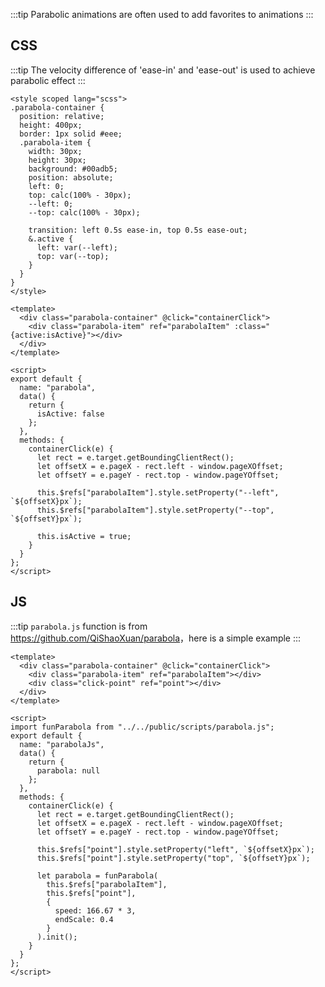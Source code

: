 :::tip
Parabolic animations are often used to add favorites to animations
:::

## CSS

:::tip
The velocity difference of 'ease-in' and 'ease-out' is used to achieve parabolic effect
:::

<parabola-parabolaCss/>

```vue
<style scoped lang="scss">
.parabola-container {
  position: relative;
  height: 400px;
  border: 1px solid #eee;
  .parabola-item {
    width: 30px;
    height: 30px;
    background: #00adb5;
    position: absolute;
    left: 0;
    top: calc(100% - 30px);
    --left: 0;
    --top: calc(100% - 30px);

    transition: left 0.5s ease-in, top 0.5s ease-out;
    &.active {
      left: var(--left);
      top: var(--top);
    }
  }
}
</style>

<template>
  <div class="parabola-container" @click="containerClick">
    <div class="parabola-item" ref="parabolaItem" :class="{active:isActive}"></div>
  </div>
</template>

<script>
export default {
  name: "parabola",
  data() {
    return {
      isActive: false
    };
  },
  methods: {
    containerClick(e) {
      let rect = e.target.getBoundingClientRect();
      let offsetX = e.pageX - rect.left - window.pageXOffset;
      let offsetY = e.pageY - rect.top - window.pageYOffset;

      this.$refs["parabolaItem"].style.setProperty("--left", `${offsetX}px`);
      this.$refs["parabolaItem"].style.setProperty("--top", `${offsetY}px`);

      this.isActive = true;
    }
  }
};
</script>
```

## JS

:::tip
`parabola.js` function is from  <a href="https://github.com/QiShaoXuan/parabola">https://github.com/QiShaoXuan/parabola</a>，here is a simple example
:::

<parabola-parabolaJs/>

```vue
<template>
  <div class="parabola-container" @click="containerClick">
    <div class="parabola-item" ref="parabolaItem"></div>
    <div class="click-point" ref="point"></div>
  </div>
</template>

<script>
import funParabola from "../../public/scripts/parabola.js";
export default {
  name: "parabolaJs",
  data() {
    return {
      parabola: null
    };
  },
  methods: {
    containerClick(e) {
      let rect = e.target.getBoundingClientRect();
      let offsetX = e.pageX - rect.left - window.pageXOffset;
      let offsetY = e.pageY - rect.top - window.pageYOffset;

      this.$refs["point"].style.setProperty("left", `${offsetX}px`);
      this.$refs["point"].style.setProperty("top", `${offsetY}px`);

      let parabola = funParabola(
        this.$refs["parabolaItem"],
        this.$refs["point"],
        {
          speed: 166.67 * 3,
          endScale: 0.4
        }
      ).init();
    }
  }
};
</script>
```
